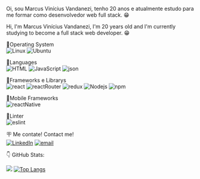 Oi, sou Marcus Vinícius Vandanezi, tenho 20 anos e atualmente estudo para me formar como desenvolvedor web full stack. 😁

Hi, I'm Marcus Vinícius Vandanezi, I'm 20 years old and I'm currently studying to become a full stack web developer. 😁

🔸Operating System <br>
<a ><img alt="Linux" src="https://img.shields.io/badge/Linux-FCC624?style=for-the-badge&logo=linux&logoColor=black" /></a>
<a ><img alt="Ubuntu" src="https://img.shields.io/badge/Ubuntu-E95420?style=for-the-badge&logo=ubuntu&logoColor=white" /></a>

🔸Languages <br>
<a ><img alt="HTML" src="https://img.shields.io/badge/HTML5-E34F26?style=for-the-badge&logo=html5&logoColor=white" /></a>
<a ><img alt="JavaScript" src="https://img.shields.io/badge/JavaScript-323330?style=for-the-badge&logo=javascript&logoColor=F7DF1E" /></a>
<a ><img alt="json" src="https://img.shields.io/badge/json-5E5C5C?style=for-the-badge&logo=json&logoColor=white" /></a>

🔸Frameworks e Librarys <br>
<a ><img alt="react" src="https://img.shields.io/badge/React-20232A?style=for-the-badge&logo=react&logoColor=61DAFB" /></a>
<a ><img alt="reactRouter" src="https://img.shields.io/badge/React_Router-CA4245?style=for-the-badge&logo=react-router&logoColor=white" /></a>
<a ><img alt="redux" src="https://img.shields.io/badge/Redux-593D88?style=for-the-badge&logo=redux&logoColor=white" /></a>
<a ><img alt="Nodejs" src="https://img.shields.io/badge/Node.js-339933?style=for-the-badge&logo=nodedotjs&logoColor=white"/></a>
<a ><img alt="npm" src="https://img.shields.io/badge/npm-CB3837?style=for-the-badge&logo=npm&logoColor=white" /></a>

🔸Mobile Frameworks<br>
<a ><img alt="reactNative" src="https://img.shields.io/badge/React_Native-20232A?style=for-the-badge&logo=react&logoColor=61DAFB" /></a>

🔸Linter <br>
<a ><img alt="eslint" src="https://img.shields.io/badge/eslint-3A33D1?style=for-the-badge&logo=eslint&logoColor=white" /></a>


🪧 Me contate! Contact me! <br>
<a href="https://www.linkedin.com/in/marcusviniciusvandanezi/"><img alt="LinkedIn" src="https://img.shields.io/badge/LinkedIn-0077B5?style=for-the-badge&logo=linkedin&logoColor=white&link=linkedin.com/in/marcusviniciusvandanezi/" /></a>
<a href="mailto:marcusvandanezi@gmail.com"><img alt="email" src="https://img.shields.io/badge/Gmail-D14836?style=for-the-badge&logo=gmail&logoColor=white" /></a>

👇 GitHub Stats:

[![](https://github-readme-stats.vercel.app/api?username=MarcusVandanezi&show_icons=true&hide=contribs,prs&theme=merko)](https://github.com/MarcusVandanezi/github-readme-stats)
[![Top Langs](https://github-readme-stats.vercel.app/api/top-langs/?username=MarcusVandanezi&layout=compact&theme=merko)](https://github.com/MarcusVandanezi/github-readme-stats)


